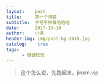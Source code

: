 ```yaml
---
layout:    post
title:     第一个博客
subtitle:  手把手抄袭哈哈哈
date:      2017-10-10
author:    小满
header-img: img/post-bg-2015.jpg
catalog:    true  
tags:
      - 随便玩玩
---
```


>这个怎么说，先跑起来，jinxm.vip
